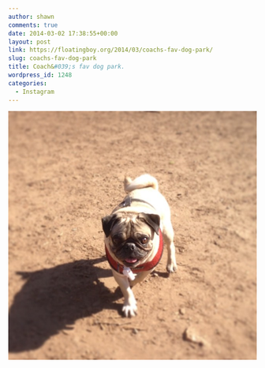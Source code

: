 ```yaml
---
author: shawn
comments: true
date: 2014-03-02 17:38:55+00:00
layout: post
link: https://floatingboy.org/2014/03/coachs-fav-dog-park/
slug: coachs-fav-dog-park
title: Coach&#039;s fav dog park.
wordpress_id: 1248
categories:
  - Instagram
---
```


[![Coach's fav dog park.](/assets/media/2014/03/0ab01f26a22311e3b29f1259ac8f2131_8.jpg)](/assets/media/2014/03/0ab01f26a22311e3b29f1259ac8f2131_8.jpg)
